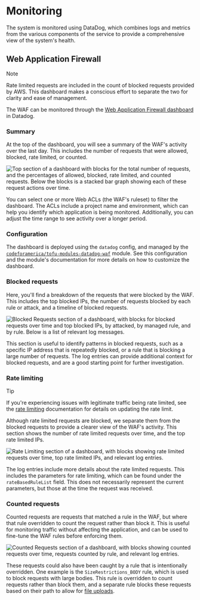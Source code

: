 # Monitoring

The system is monitored using DataDog, which combines logs and metrics from
the various components of the service to provide a comprehensive view of the
system's health.

## Web Application Firewall

> [!NOTE]
> Rate limited requests are included in the count of blocked requests provided
> by AWS. This dashboard makes a conscious effort to separate the two for
> clarity and ease of management.

The WAF can be monitored through the [Web Application Firewall
dashboard][datadog-waf] in Datadog.

### Summary

At the top of the dashboard, you will see a summary of the WAF's activity over
the last day. This includes the number of requests that were allowed, blocked,
rate limited, or counted.

![Top section of a dashboard with blocks for the total number of requests, and
the percentages of allowed, blocked, rate limited, and counted requests. Below
the blocks is a stacked bar graph showing each of these request actions over
time.][img-waf-summary]

You can select one or more Web ACLs (the WAF's ruleset) to filter the dashboard.
The ACLs include a project name and environment, which can help you identify
which application is being monitored. Additionally, you can adjust the time
range to see activity over a longer period.

### Configuration

The dashboard is deployed using the `datadog` config, and managed by the
[`codeforamerica/tofu-modules-datadog-waf`][datadog-waf] module. See this
configuration and the module's documentation for more details on how to customize
the dashboard.

### Blocked requests

Here, you'll find a breakdown of the requests that were blocked by the WAF. This
includes the top blocked IPs, the number of requests blocked by each rule or
attack, and a timeline of blocked requests.

![Blocked Requests section of a dashboard, with blocks for blocked requests over
time and top blocked IPs, by attacked, by managed rule, and by rule. Below is a
list of relevant log messages.][img-waf-blocked]

This section is useful to identify patterns in blocked requests, such as a
specific IP address that is repeatedly blocked, or a rule that is blocking a
large number of requests. The log entries can provide additional context for
blocked requests, and are a good starting point for further investigation.

### Rate limiting

> [!TIP]
> If you're experiencing issues with legitimate traffic being rate limited, see
> the [rate limiting][rate-limiting] documentation for details on updating the
> rate limit.

Although rate limited requests are blocked, we separate them from the blocked
requests to provide a clearer view of the WAF's activity. This section shows the
number of rate limited requests over time, and the top rate limited IPs.

![Rate Limiting section of a dashboard, with blocks showing rate limited
requests over time, top rate limited IPs, and relevant log
entries.][img-waf-rate]

The log entries include more details about the rate limited requests. This
includes the parameters for rate limiting, which can be found under the
`rateBasedRuleList` field. This does not necessarily represent the current
parameters, but those at the time the request was received.

### Counted requests

Counted requests are requests that matched a rule in the WAF, but where that
rule overridden to count the request rather than block it. This is useful for
monitoring traffic without affecting the application, and can be used to
fine-tune the WAF rules before enforcing them.

![Counted Requests section of a dashboard, with blocks showing counted requests
over time, requests counted by rule, and relevant log entries.][img-waf-counted]

These requests could also have been caught by a rule that is intentionally
overridden. One example is the `SizeRestrictions_BODY` rule, which is used to
block requests with large bodies. This rule is overridden to count requests
rather than block them, and a separate rule blocks these requests based on their
path to allow for [file uploads][file-uploads].

[datadog-waf]: https://github.com/codeforamerica/tofu-modules-datadog-waf
[file-uploads]: file-uploads.md
[img-waf-blocked]: ../assets/images/waf-dashboard/blocked.png
[img-waf-counted]: ../assets/images/waf-dashboard/counted.png
[img-waf-rate]: ../assets/images/waf-dashboard/rate-limiting.png
[img-waf-summary]: ../assets/images/waf-dashboard/summary.png
[rate-limiting]: rate-limiting.md
[waf-dashboard]: https://app.datadoghq.com/dashboard/cch-jdh-ek6/web-application-firewall-waf
